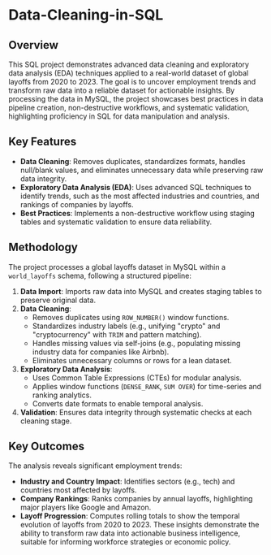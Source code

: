 # Data-Cleaning-in-SQL

## Overview
This SQL project demonstrates advanced data cleaning and exploratory data analysis (EDA) techniques applied to a real-world dataset of global layoffs from 2020 to 2023. The goal is to uncover employment trends and transform raw data into a reliable dataset for actionable insights. By processing the data in MySQL, the project showcases best practices in data pipeline creation, non-destructive workflows, and systematic validation, highlighting proficiency in SQL for data manipulation and analysis.

## Key Features
- **Data Cleaning**: Removes duplicates, standardizes formats, handles null/blank values, and eliminates unnecessary data while preserving raw data integrity.
- **Exploratory Data Analysis (EDA)**: Uses advanced SQL techniques to identify trends, such as the most affected industries and countries, and rankings of companies by layoffs.
- **Best Practices**: Implements a non-destructive workflow using staging tables and systematic validation to ensure data reliability.

## Methodology
The project processes a global layoffs dataset in MySQL within a `world_layoffs` schema, following a structured pipeline:
1. **Data Import**: Imports raw data into MySQL and creates staging tables to preserve original data.
2. **Data Cleaning**:
   - Removes duplicates using `ROW_NUMBER()` window functions.
   - Standardizes industry labels (e.g., unifying "crypto" and "cryptocurrency" with `TRIM` and pattern matching).
   - Handles missing values via self-joins (e.g., populating missing industry data for companies like Airbnb).
   - Eliminates unnecessary columns or rows for a lean dataset.
3. **Exploratory Data Analysis**:
   - Uses Common Table Expressions (CTEs) for modular analysis.
   - Applies window functions (`DENSE_RANK`, `SUM OVER`) for time-series and ranking analytics.
   - Converts date formats to enable temporal analysis.
4. **Validation**: Ensures data integrity through systematic checks at each cleaning stage.

## Key Outcomes
The analysis reveals significant employment trends:
- **Industry and Country Impact**: Identifies sectors (e.g., tech) and countries most affected by layoffs.
- **Company Rankings**: Ranks companies by annual layoffs, highlighting major players like Google and Amazon.
- **Layoff Progression**: Computes rolling totals to show the temporal evolution of layoffs from 2020 to 2023.
These insights demonstrate the ability to transform raw data into actionable business intelligence, suitable for informing workforce strategies or economic policy.
